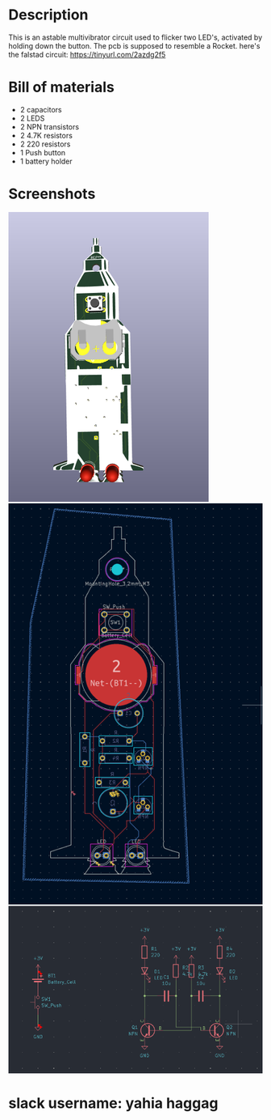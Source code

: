 # Description
This is an astable multivibrator circuit used to flicker two LED's, activated by holding down the button.
The pcb is supposed to resemble a Rocket.
here's the falstad circuit: https://tinyurl.com/2azdg2f5
# Bill of materials
- 2 capacitors
- 2 LEDS
- 2 NPN transistors
- 2 4.7K resistors
- 2 220 resistors
- 1 Push button
- 1 battery holder
# Screenshots
![Saturn V PCB Preview](https://github.com/yahia-svg/SaturnVinspiredPCB/blob/main/Screenshot%202025-07-02%20032006.png?raw=true)
![Saturn V PCB Preview2](https://github.com/yahia-svg/SaturnVinspiredPCB/blob/main/Screenshot%202025-07-02%20032329.png?raw=true)
![Saturn V PCB Preview3](https://github.com/yahia-svg/SaturnVinspiredPCB/blob/main/Screenshot%202025-07-02%20032243.png?raw=true)
# slack username: yahia haggag

